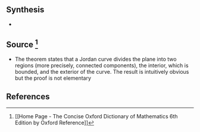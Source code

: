 ## Synthesis
- 
## Source [^1]
- The theorem states that a Jordan curve divides the plane into two regions (more precisely, connected components), the interior, which is bounded, and the exterior of the curve. The result is intuitively obvious but the proof is not elementary
## References

[^1]: [[Home Page - The Concise Oxford Dictionary of Mathematics 6th Edition by Oxford Reference]]
